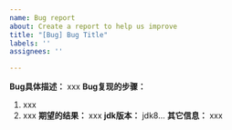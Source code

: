 ```yaml
---
name: Bug report
about: Create a report to help us improve
title: "[Bug] Bug Title"
labels: ''
assignees: ''

---
```


**Bug具体描述：**
xxx
**Bug复现的步骤：**
1. xxx
2. xxx
**期望的结果：**
xxx
**jdk版本：**
jdk8...
**其它信息：**
xxx
